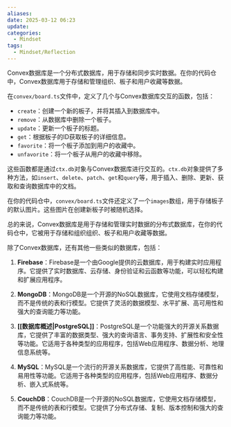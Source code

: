 ```yaml
---
aliases: 
date: 2025-03-12 06:23
update: 
categories:
  - Mindset
tags:
  - Mindset/Reflection
---
```


Convex数据库是一个分布式数据库，用于存储和同步实时数据。在你的代码仓中，Convex数据库用于存储和管理组织、板子和用户收藏等数据。

在`convex/board.ts`文件中，定义了几个与Convex数据库交互的函数，包括：

- `create`：创建一个新的板子，并将其插入到数据库中。
- `remove`：从数据库中删除一个板子。
- `update`：更新一个板子的标题。
- `get`：根据板子的ID获取板子的详细信息。
- `favorite`：将一个板子添加到用户的收藏中。
- `unfavorite`：将一个板子从用户的收藏中移除。

这些函数都是通过`ctx.db`对象与Convex数据库进行交互的。`ctx.db`对象提供了多种方法，如`insert`、`delete`、`patch`、`get`和`query`等，用于插入、删除、更新、获取和查询数据库中的文档。

在你的代码仓中，`convex/board.ts`文件还定义了一个`images`数组，用于存储板子的默认图片。这些图片在创建新板子时被随机选择。

总的来说，Convex数据库是用于存储和管理实时数据的分布式数据库，在你的代码仓中，它被用于存储和组织组织、板子和用户收藏等数据。

除了Convex数据库，还有其他一些类似的数据库，包括：

1. **Firebase**：Firebase是一个由Google提供的云数据库，用于构建实时应用程序。它提供了实时数据库、云存储、身份验证和云函数等功能，可以轻松构建和扩展应用程序。

2. **MongoDB**：MongoDB是一个开源的NoSQL数据库，它使用文档存储模型，而不是传统的表和行模型。它提供了灵活的数据模型、水平扩展、高可用性和强大的查询能力等功能。

3. **[[数据库概述|PostgreSQL]]**：PostgreSQL是一个功能强大的开源关系数据库，它提供了丰富的数据类型、强大的查询语言、事务支持、扩展性和安全性等功能。它适用于各种类型的应用程序，包括Web应用程序、数据分析、地理信息系统等。

4. **MySQL**：MySQL是一个流行的开源关系数据库，它提供了高性能、可靠性和易用性等功能。它适用于各种类型的应用程序，包括Web应用程序、数据分析、嵌入式系统等。

5. **CouchDB**：CouchDB是一个开源的NoSQL数据库，它使用文档存储模型，而不是传统的表和行模型。它提供了分布式存储、复制、版本控制和强大的查询能力等功能。
